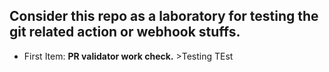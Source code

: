 ## Consider this repo as a laboratory for testing the git related action or webhook stuffs.

- First Item: **PR validator work check.** >Testing
TEst

